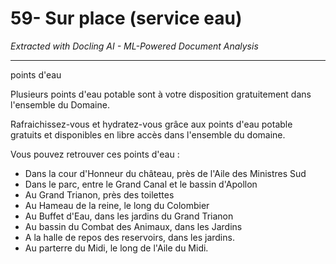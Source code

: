 # 59- Sur place (service eau)

*Extracted with Docling AI - ML-Powered Document Analysis*

---

points d'eau

Plusieurs points d'eau potable sont à votre disposition gratuitement dans l'ensemble du Domaine.

Rafraichissez-vous et hydratez-vous grâce aux points d'eau potable gratuits et disponibles en libre accès dans l'ensemble du domaine.

Vous pouvez retrouver ces points d'eau :

- Dans la cour d'Honneur du château, près de l'Aile des Ministres Sud
- Dans le parc, entre le Grand Canal et le bassin d'Apollon
- Au Grand Trianon, près des toilettes
- Au Hameau de la reine, le long du Colombier
- Au Buffet d'Eau, dans les jardins du Grand Trianon
- Au bassin du Combat des Animaux, dans les Jardins
- A la halle de repos des reservoirs, dans les jardins.
- Au parterre du Midi, le long de l'Aile du Midi.